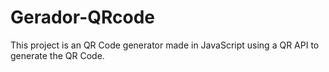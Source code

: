 # Gerador-QRcode
This project is an QR Code generator made in JavaScript using a QR API to generate the QR Code.
